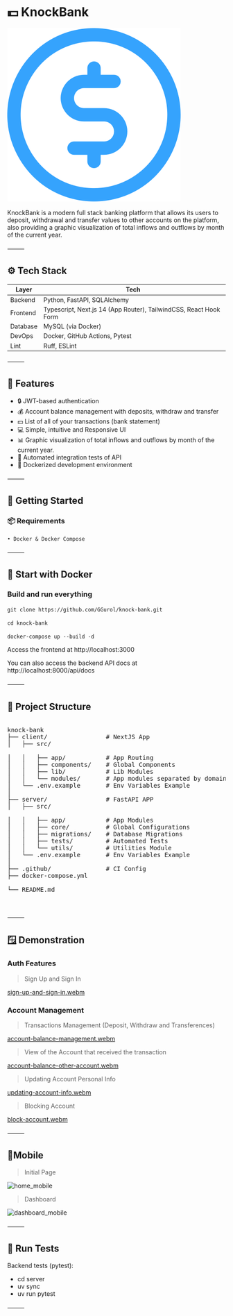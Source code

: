 # 💵 KnockBank

![knock_bank_logo](.github/assets/knock_bank_logo.svg)

KnockBank is a modern full stack banking platform that allows its users to deposit, withdrawal and transfer values to other accounts on the platform, also providing a graphic visualization of total inflows and outflows by month of the current year.

⸻

## ⚙️ Tech Stack

| Layer      | Tech                              |
|------------|-----------------------------------|
| Backend    | Python, FastAPI, SQLAlchemy        |
| Frontend   | Typescript, Next.js 14 (App Router), TailwindCSS, React Hook Form |
| Database   | MySQL (via Docker)   |
| DevOps  | Docker, GitHub Actions, Pytest |
| Lint  | Ruff, ESLint |

⸻

## 🚀 Features
- 🔒 JWT-based authentication
- 💰 Account balance management with deposits, withdraw and transfer
- 💵 List of all of your transactions (bank statement)
- 💻 Simple, intuitive and Responsive UI 
- 📊 Graphic visualization of total inflows and outflows by month of the current year.
- 🧪 Automated integration tests of API 
- 🐳 Dockerized development environment

⸻

## 🚀 Getting Started

### 📦 Requirements

    • Docker & Docker Compose

⸻

## 🐳 Start with Docker

### Build and run everything

```git clone https://github.com/GGurol/knock-bank.git```

```cd knock-bank```

```docker-compose up --build -d```

Access the frontend at http://localhost:3000

You can also access the backend API docs at http://localhost:8000/api/docs

⸻

## 📂 Project Structure

<pre>

knock-bank
├── client/                # NextJS App
│   ├── src/

│   │   ├── app/           # App Routing
│   │   ├── components/    # Global Components
│   │   ├── lib/           # Lib Modules
│   │   └── modules/       # App modules separated by domain
│   └── .env.example       # Env Variables Example
│
├── server/                # FastAPI APP
│   ├── src/

│   │   ├── app/           # App Modules
│   │   ├── core/          # Global Configurations
│   │   ├── migrations/    # Database Migrations
│   │   ├── tests/         # Automated Tests
│   │   └── utils/         # Utilities Module
│   └── .env.example       # Env Variables Example
│
├── .github/               # CI Config
├── docker-compose.yml

└── README.md


</pre>

⸻

## 🪟 Demonstration

### Auth Features

> Sign Up and Sign In

[sign-up-and-sign-in.webm](https://github.com/user-attachments/assets/7429cb94-42ad-4f2d-bc50-fcf613a0bc06)

### Account Management

> Transactions Management (Deposit, Withdraw and Transferences)

[account-balance-management.webm](https://github.com/user-attachments/assets/e49672c0-7ae9-4d8e-ac30-af2b313dcda9)

> View of the Account that received the transaction

[account-balance-other-account.webm](https://github.com/user-attachments/assets/a1282d9e-901c-4f2f-b094-47e894bfe194)

> Updating Account Personal Info

[updating-account-info.webm](https://github.com/user-attachments/assets/b4bbdbd3-e787-4882-b4f7-5cdac5609154)

> Blocking Account

[block-account.webm](https://github.com/user-attachments/assets/39a0b07a-1e99-449e-88e7-cf238a81431a)

⸻

## 📱Mobile

> Initial Page 

![home_mobile](.github/assets/home_mobile.png)

> Dashboard

![dashboard_mobile](.github/assets/dashboard_mobile.png)

⸻

## 🧪 Run Tests

Backend tests (pytest):

- cd server
- uv sync
- uv run pytest

⸻

<!--

## 🧹 Pre-commit Hooks

### One-time setup
pre-commit install

### Run all hooks manually
pre-commit run --all-files

That’s looking super clean and professional, Leo! 🔥 Here’s the final section you can append to your README.md:

⸻

## 🧭 Next Steps
Check out the [Project board]() to see what’s coming next!
We’re actively working on new features like:
- User profile pages
- OAuth login
- Admin dashboard
- Genre-based book filters
- More AI enhancements

Stay tuned and feel free to contribute! -->